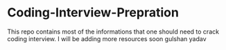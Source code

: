 # Coding-Interview-Prepration
This repo contains most of the informations that one should need to crack  coding interview.
I will be adding more resources soon
gulshan
yadav 
